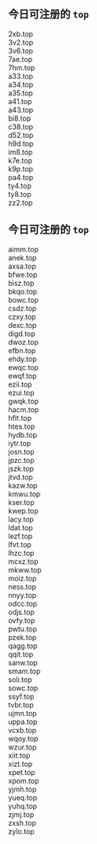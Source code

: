 
## 今日可注册的 `top`
>
2xb.top   
3v2.top   
3v6.top   
7ae.top   
7hm.top   
a33.top   
a34.top   
a35.top   
a41.top   
a43.top   
bi8.top   
c38.top   
d52.top   
h9d.top   
im8.top   
k7e.top   
k9p.top   
pa4.top   
ty4.top   
ty8.top   
zz2.top   


## 今日可注册的 `top`
>
aimm.top   
anek.top   
axsa.top   
bfwe.top   
bisz.top   
bkqo.top   
bowc.top   
csdz.top   
czxy.top   
dexc.top   
digd.top   
dwoz.top   
efbn.top   
ehdy.top   
ewqc.top   
ewqf.top   
ezii.top   
ezui.top   
gwqk.top   
hacm.top   
hflt.top   
htes.top   
hydb.top   
iytr.top   
josn.top   
jpzc.top   
jszk.top   
jtvd.top   
kazw.top   
kmwu.top   
kser.top   
kwep.top   
lacy.top   
ldat.top   
lezf.top   
lfvt.top   
lhzc.top   
mcxz.top   
mkww.top   
moiz.top   
ness.top   
nnyy.top   
odcc.top   
odjs.top   
ovfy.top   
pwtu.top   
pzek.top   
qagg.top   
qqit.top   
sanw.top   
smam.top   
soli.top   
sowc.top   
ssyf.top   
tvbr.top   
ujmn.top   
uppa.top   
vcxb.top   
wqoy.top   
wzur.top   
xiit.top   
xizt.top   
xpet.top   
xpom.top   
yjmh.top   
yueq.top   
yuhq.top   
zjmj.top   
zxsh.top   
zylo.top   

